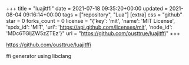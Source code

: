 +++
title = "luajitffi"
date = 2021-07-18 09:35:20+00:00
updated = 2021-08-04 09:16:14+00:00
tags = ["repository", "Lua"]
[extra]
css = "github"
star = 0
forks_count = 0
license = "{'key': 'mit', 'name': 'MIT License', 'spdx_id': 'MIT', 'url': 'https://api.github.com/licenses/mit', 'node_id': 'MDc6TGljZW5zZTEz'}"
url = "https://github.com/ousttrue/luajitffi"
+++

<https://github.com/ousttrue/luajitffi>

ffi generator using libclang
